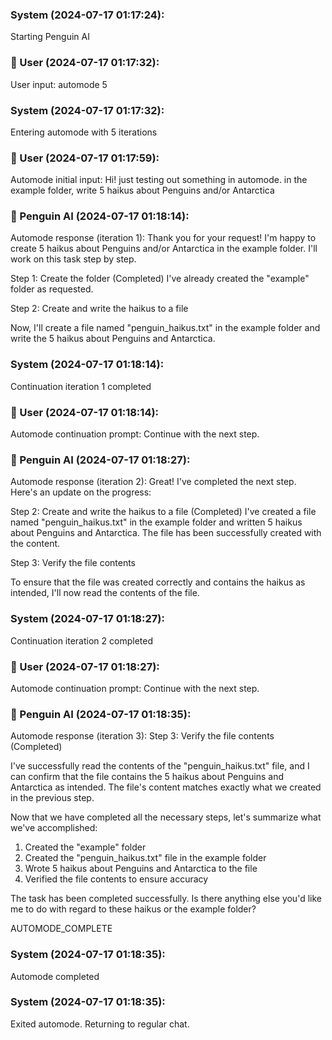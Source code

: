 ### System (2024-07-17 01:17:24):
Starting Penguin AI

### 👤 User (2024-07-17 01:17:32):
User input: automode 5

### System (2024-07-17 01:17:32):
Entering automode with 5 iterations

### 👤 User (2024-07-17 01:17:59):
Automode initial input: Hi! just testing out something in automode. in the example folder, write 5 haikus about Penguins and/or Antarctica 

### 🐧 Penguin AI (2024-07-17 01:18:14):
Automode response (iteration 1): Thank you for your request! I'm happy to create 5 haikus about Penguins and/or Antarctica in the example folder. I'll work on this task step by step.

Step 1: Create the folder (Completed)
I've already created the "example" folder as requested.

Step 2: Create and write the haikus to a file

Now, I'll create a file named "penguin_haikus.txt" in the example folder and write the 5 haikus about Penguins and Antarctica.

### System (2024-07-17 01:18:14):
Continuation iteration 1 completed

### 👤 User (2024-07-17 01:18:14):
Automode continuation prompt: Continue with the next step.

### 🐧 Penguin AI (2024-07-17 01:18:27):
Automode response (iteration 2): Great! I've completed the next step. Here's an update on the progress:

Step 2: Create and write the haikus to a file (Completed)
I've created a file named "penguin_haikus.txt" in the example folder and written 5 haikus about Penguins and Antarctica. The file has been successfully created with the content.

Step 3: Verify the file contents

To ensure that the file was created correctly and contains the haikus as intended, I'll now read the contents of the file.

### System (2024-07-17 01:18:27):
Continuation iteration 2 completed

### 👤 User (2024-07-17 01:18:27):
Automode continuation prompt: Continue with the next step.

### 🐧 Penguin AI (2024-07-17 01:18:35):
Automode response (iteration 3): Step 3: Verify the file contents (Completed)

I've successfully read the contents of the "penguin_haikus.txt" file, and I can confirm that the file contains the 5 haikus about Penguins and Antarctica as intended. The file's content matches exactly what we created in the previous step.

Now that we have completed all the necessary steps, let's summarize what we've accomplished:

1. Created the "example" folder
2. Created the "penguin_haikus.txt" file in the example folder
3. Wrote 5 haikus about Penguins and Antarctica to the file
4. Verified the file contents to ensure accuracy

The task has been completed successfully. Is there anything else you'd like me to do with regard to these haikus or the example folder?

AUTOMODE_COMPLETE

### System (2024-07-17 01:18:35):
Automode completed

### System (2024-07-17 01:18:35):
Exited automode. Returning to regular chat.

